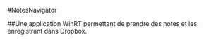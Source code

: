 #NotesNavigator

##Une application WinRT permettant de prendre des notes et les enregistrant dans Dropbox.
